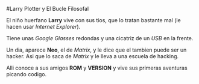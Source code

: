#Larry Plotter y El Bucle Filosofal

El niño huerfano **Larry** vive con sus tios, que lo tratan bastante mal 
(le hacen usar *Internet Explorer*).

Tiene unas *Google Glasses* redondas y una cicatriz de un *USB* en la
frente.

Un dia, aparece **Neo**, el de *Matrix*, y le dice que el tambien 
puede ser un hacker. Asi que lo saca de *Matrix* y le lleva a una
escuela de hacking. 

Alli conoce a sus amigos **ROM** y **VERSION** y vive sus primeras
aventuras picando codigo.

